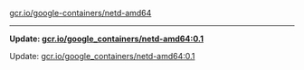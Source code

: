 [gcr.io/google-containers/netd-amd64](https://hub.docker.com/r/cruse/netd-amd64/tags/) 

----
**Update: [gcr.io/google_containers/netd-amd64:0.1](https://hub.docker.com/r/cruse/netd-amd64/tags/)**

Update: [gcr.io/google_containers/netd-amd64:0.1](https://hub.docker.com/r/cruse/netd-amd64/tags/)

